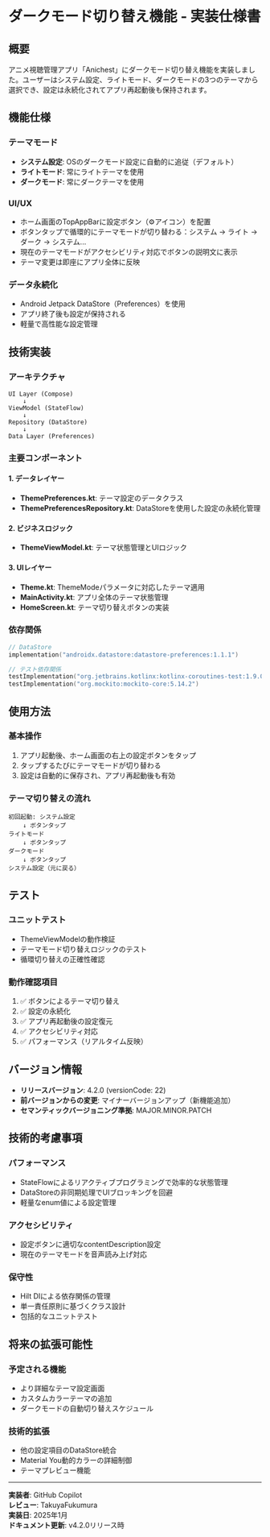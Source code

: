 # ダークモード切り替え機能 - 実装仕様書

## 概要

アニメ視聴管理アプリ「Anichest」にダークモード切り替え機能を実装しました。ユーザーはシステム設定、ライトモード、ダークモードの3つのテーマから選択でき、設定は永続化されてアプリ再起動後も保持されます。

## 機能仕様

### テーマモード
- **システム設定**: OSのダークモード設定に自動的に追従（デフォルト）
- **ライトモード**: 常にライトテーマを使用
- **ダークモード**: 常にダークテーマを使用

### UI/UX
- ホーム画面のTopAppBarに設定ボタン（⚙️アイコン）を配置
- ボタンタップで循環的にテーマモードが切り替わる：システム → ライト → ダーク → システム...
- 現在のテーマモードがアクセシビリティ対応でボタンの説明文に表示
- テーマ変更は即座にアプリ全体に反映

### データ永続化
- Android Jetpack DataStore（Preferences）を使用
- アプリ終了後も設定が保持される
- 軽量で高性能な設定管理

## 技術実装

### アーキテクチャ
```
UI Layer (Compose)
    ↓
ViewModel (StateFlow)
    ↓  
Repository (DataStore)
    ↓
Data Layer (Preferences)
```

### 主要コンポーネント

#### 1. データレイヤー
- **ThemePreferences.kt**: テーマ設定のデータクラス
- **ThemePreferencesRepository.kt**: DataStoreを使用した設定の永続化管理

#### 2. ビジネスロジック
- **ThemeViewModel.kt**: テーマ状態管理とUIロジック

#### 3. UIレイヤー
- **Theme.kt**: ThemeModeパラメータに対応したテーマ適用
- **MainActivity.kt**: アプリ全体のテーマ状態管理
- **HomeScreen.kt**: テーマ切り替えボタンの実装

### 依存関係
```kotlin
// DataStore
implementation("androidx.datastore:datastore-preferences:1.1.1")

// テスト依存関係
testImplementation("org.jetbrains.kotlinx:kotlinx-coroutines-test:1.9.0")
testImplementation("org.mockito:mockito-core:5.14.2")
```

## 使用方法

### 基本操作
1. アプリ起動後、ホーム画面の右上の設定ボタンをタップ
2. タップするたびにテーマモードが切り替わる
3. 設定は自動的に保存され、アプリ再起動後も有効

### テーマ切り替えの流れ
```
初回起動: システム設定
    ↓ ボタンタップ
ライトモード
    ↓ ボタンタップ  
ダークモード
    ↓ ボタンタップ
システム設定（元に戻る）
```

## テスト

### ユニットテスト
- ThemeViewModelの動作検証
- テーマモード切り替えロジックのテスト
- 循環切り替えの正確性確認

### 動作確認項目
1. ✅ ボタンによるテーマ切り替え
2. ✅ 設定の永続化
3. ✅ アプリ再起動後の設定復元
4. ✅ アクセシビリティ対応
5. ✅ パフォーマンス（リアルタイム反映）

## バージョン情報

- **リリースバージョン**: 4.2.0 (versionCode: 22)
- **前バージョンからの変更**: マイナーバージョンアップ（新機能追加）
- **セマンティックバージョニング準拠**: MAJOR.MINOR.PATCH

## 技術的考慮事項

### パフォーマンス
- StateFlowによるリアクティブプログラミングで効率的な状態管理
- DataStoreの非同期処理でUIブロッキングを回避
- 軽量なenum値による設定管理

### アクセシビリティ
- 設定ボタンに適切なcontentDescription設定
- 現在のテーマモードを音声読み上げ対応

### 保守性
- Hilt DIによる依存関係の管理
- 単一責任原則に基づくクラス設計
- 包括的なユニットテスト

## 将来の拡張可能性

### 予定される機能
- より詳細なテーマ設定画面
- カスタムカラーテーマの追加
- ダークモードの自動切り替えスケジュール

### 技術的拡張
- 他の設定項目のDataStore統合
- Material You動的カラーの詳細制御
- テーマプレビュー機能

---

**実装者**: GitHub Copilot  
**レビュー**: TakuyaFukumura  
**実装日**: 2025年1月  
**ドキュメント更新**: v4.2.0リリース時
